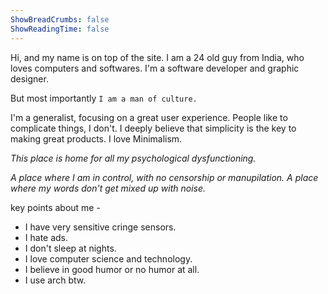 ```yaml
---
ShowBreadCrumbs: false
ShowReadingTime: false
---
```


Hi, and my name is on top of the site. I am a 24 old guy from India, who loves computers and softwares. I'm a software developer and graphic designer. 

But most importantly `I am a man of culture.`

I'm a generalist, focusing on a great user experience. People like to complicate things, I don't.
I deeply believe that simplicity is the key to making great products. I love Minimalism.

*This place is home for all my psychological dysfunctioning.* 

*A place where I am in control, with no censorship or manupilation. A place where my words don't get mixed up with noise.*

 key points about me -

*    I have very sensitive cringe sensors.
*    I hate ads.
*    I don't sleep at nights.
*    I love computer science and technology.
*    I believe in good humor or no humor at all.
*    I use arch btw.

